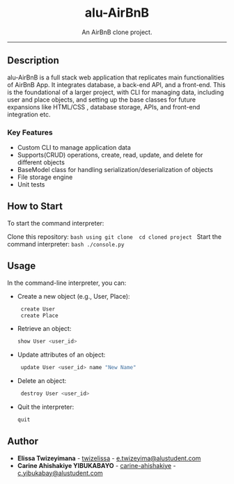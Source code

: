 <h1 align="center">alu-AirBnB</h1>
<p align="center">An AirBnB clone project.</p>

---

## Description

alu-AirBnB is a full stack web application that replicates main functionalities of AirBnB App. It integrates database, a back-end API, and a front-end. This is the foundational of a larger project, with CLI for managing data, including user and place objects, and setting up the base classes for future expansions like HTML/CSS , database storage, APIs, and front-end integration etc.

### Key Features
- Custom CLI to manage application data
- Supports(CRUD) operations, create, read, update, and delete for different objects 
- BaseModel class for handling serialization/deserialization of objects
- File storage engine 
- Unit tests 

## How to Start

To start the command interpreter:

 Clone this repository:
    ```bash
    using git clone 
    cd cloned project
    ```
 Start the command interpreter:
    ```bash
    ./console.py
    ```

## Usage

In the command-line interpreter, you can:

- Create a new object (e.g., User, Place):
    ```bash
     create User
     create Place
    ```

- Retrieve an object:
    ```bash
    show User <user_id>
    ```

- Update attributes of an object:
    ```bash
     update User <user_id> name "New Name"
    ```

- Delete an object:
    ```bash
     destroy User <user_id>
    ```

- Quit the interpreter:
    ```bash
    quit
    ```

## Author

- **Elissa Twizeyimana** - [twizelissa](https://github.com/twizelissa) - <e.twizeyima@alustudent.com>
- **Carine Ahishakiye YIBUKABAYO** - [carine-ahishakiye](https://github.com/carine-ahishakiye) - <c.yibukabay@alustudent.com>
 